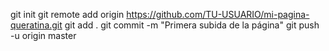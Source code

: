 git init
git remote add origin https://github.com/TU-USUARIO/mi-pagina-queratina.git
git add .
git commit -m "Primera subida de la página"
git push -u origin master
